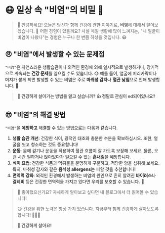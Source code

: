 # **😷 일상 속 "비염"의 비밀 🤫**

> 👋 안녕하세요! 오늘은 당신과 함께 건강에 관한 이야기로, **비염**에 대해서 알아보겠습니다. 🤔 어떤 경험이 있을까요? 사실 매일 생활에 많이 느껴지는, "내 얼굴이 비염이 나왔다"는 경험은 누구나 한 번쯤 하셨을 것입니다. 😷

## **😠 "비염"에서 발생할 수 있는 문제점**

`"비염"`은 자연스러운 생활습관이나 외적인 환경에 의해 일시적으로 발생하거나, 장기적으로 계속되는 **건강 문제**를 일으킬 수도 있습니다. 😓 예를 들어, 얼굴에 머리카락이나 머지가 붙게 되면 발생할 수 있는 비염은 주로 **마취성 감자**나 **혈관 낮침**으로 인해 발생합니다. 🤧

> **🤔 건강하게 살아가는 방법을 알고 싶습니까? 👍 정말로 관심이 ed되어있나요?**

## **😎 "비염"의 해결 방법**

`"비염"`을 **예방하고** 해결할 수 있는 방법으로는 다음과 같습니다.

1. **생활 습관 개선**: 건강한 식이, 광적인 대조와 충분한 수분을 확보하십시오. 또한, 얼굴을 씻고 청소하는 것도 중요합니다!
2. **운동**: 몸에 걷기나 운동을 적용하여 혈관 흐름이 잘 가도록 보장해 보세요. 물론, 오랜 시간 일하거나 앉아있다가 일으킬 수 있는 **혼내림**을 예방합니다.
3. **식이 요법**: 건강한 식품과 먹튀물을 분명하게 구분하고, 적당한 양을 섭취해 보세요. 특히, 마취성 감자와 같은 **음식성  allergens**는 피할 것을 추천합니다!
4. **면역력 강화**: 외적인 환경에서 발생하는 비염의 원인으로 흔히 알려진 **바이러스**나 **걸레비** 등은 건강한 면역력을 가지고 있다면 우리를 보호할 수 있습니다. 🤗

> 👋 좋아했으신가요? 자세하게 알아보고 싶다면 내 블로그에서 더 읽어볼 수 있습니다!
>
> 😃 건강을 위한 노력은 항상 가치 있습니다. 지금부터 함께 건강하게 살아보도록 합시다! 💪💪💪
>
> **🤗 건강하게 살아요!**